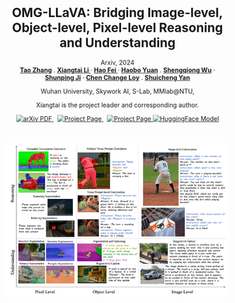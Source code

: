 
<br />
<p align="center">
  <h1 align="center">OMG-LLaVA: Bridging Image-level,
Object-level, Pixel-level Reasoning and Understanding</h1>
  <p align="center">
    Arxiv, 2024
    <br />
    <a href="https://zhang-tao-whu.github.io/"><strong>Tao Zhang</strong></a>
    .
    <a href="https://lxtgh.github.io/"><strong>Xiangtai Li </strong></a>
    ·
    <a href="http://haofei.vip/"><strong>Hao Fei </strong></a>
    ·
    <a href="https://yuanhaobo.me/"><strong>Haobo Yuan</strong></a>
    .
    <a href="https://chocowu.github.io/"><strong>Shengqiong Wu</strong></a>
    ·
    <a href="https://scholar.google.com/citations?user=FjoRmF4AAAAJ&hl=en"><strong>Shunping Ji</strong></a>
    ·
    <a href="https://www.mmlab-ntu.com/person/ccloy/"><strong>Chen Change Loy</strong></a>
    .
    <a href="https://yanshuicheng.info/"><strong>Shuicheng Yan</strong></a>
    
  </p>
  
  <p align="center">
    Wuhan University,
    Skywork AI,
    S-Lab, MMlab@NTU,
  </p>
  
   <p align="center">
    Xiangtai is the project leader and corresponding author.
  </p>
  
  <p align="center">
    <a href=''>
      <img src='https://img.shields.io/badge/Paper-PDF-green?style=flat&logo=arXiv&logoColor=green' alt='arXiv PDF'> </a>
    <a href='https://lxtgh.github.io/project/omg_llava/' style='padding-left: 0.5rem;'>
      <img src='https://img.shields.io/badge/Project-Page-blue?style=flat&logo=Google%20chrome&logoColor=blue' alt='Project Page'> </a>
    <a href='https://huggingface.co/LXT/OMG_Seg' style='padding-left: 0.5rem;'>
      <img src='https://img.shields.io/badge/Huggingface%20Model-8A2BE2' alt='Project Page'> </a>
    <a href="https://huggingface.co/spaces/LXT/OMG_Seg">
    <img src='https://img.shields.io/badge/%F0%9F%A4%97%20Hugging%20Face-App-blue' alt='HuggingFace Model'> </a>
  </p>
<br />

![avatar](./figs/omg_llava.png)